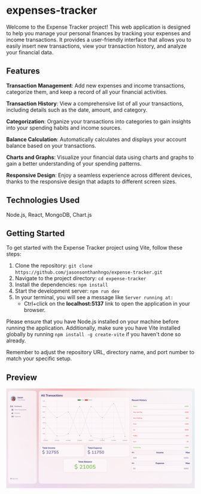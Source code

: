 # expenses-tracker
Welcome to the Expense Tracker project! This web application is designed to help you manage your personal finances by tracking your expenses and income transactions. It provides a user-friendly interface that allows you to easily insert new transactions, view your transaction history, and analyze your financial data.

## Features

**Transaction Management**: Add new expenses and income transactions, categorize them, and keep a record of all your financial activities.

**Transaction History**: View a comprehensive list of all your transactions, including details such as the date, amount, and category.

**Categorization**: Organize your transactions into categories to gain insights into your spending habits and income sources.

**Balance Calculation**: Automatically calculates and displays your account balance based on your transactions.

**Charts and Graphs**: Visualize your financial data using charts and graphs to gain a better understanding of your spending patterns.

**Responsive Design**: Enjoy a seamless experience across different devices, thanks to the responsive design that adapts to different screen sizes.

## Technologies Used
Node.js, React, MongoDB, Chart.js

## Getting Started

To get started with the Expense Tracker project using Vite, follow these steps:

1. Clone the repository: `git clone https://github.com/jasonsonthanhngo/expense-tracker.git`
2. Navigate to the project directory: `cd expense-tracker`
3. Install the dependencies: `npm install`
4. Start the development server: `npm run dev`
5. In your terminal, you will see a message like `Server running at:`
   - Ctrl+click on the **localhost:5137** link to open the application in your browser.

Please ensure that you have Node.js installed on your machine before running the application. Additionally, make sure you have Vite installed globally by running `npm install -g create-vite` if you haven't done so already.

Remember to adjust the repository URL, directory name, and port number to match your specific setup.

## Preview
![Screenshot](Preview/Dashboard.PNG)



